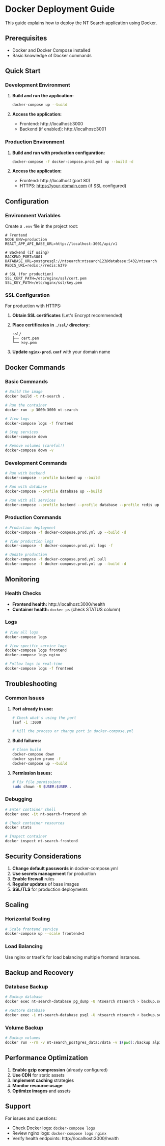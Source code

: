 # Docker Deployment Guide

This guide explains how to deploy the NT Search application using Docker.

## Prerequisites

- Docker and Docker Compose installed
- Basic knowledge of Docker commands

## Quick Start

### Development Environment

1. **Build and run the application:**
   ```bash
   docker-compose up --build
   ```

2. **Access the application:**
   - Frontend: http://localhost:3000
   - Backend (if enabled): http://localhost:3001

### Production Environment

1. **Build and run with production configuration:**
   ```bash
   docker-compose -f docker-compose.prod.yml up --build -d
   ```

2. **Access the application:**
   - Frontend: http://localhost (port 80)
   - HTTPS: https://your-domain.com (if SSL configured)

## Configuration

### Environment Variables

Create a `.env` file in the project root:

```env
# Frontend
NODE_ENV=production
REACT_APP_API_BASE_URL=http://localhost:3001/api/v1

# Backend (if using)
BACKEND_PORT=3001
DATABASE_URL=postgresql://ntsearch:ntsearch123@database:5432/ntsearch
REDIS_URL=redis://redis:6379

# SSL (for production)
SSL_CERT_PATH=/etc/nginx/ssl/cert.pem
SSL_KEY_PATH=/etc/nginx/ssl/key.pem
```

### SSL Configuration

For production with HTTPS:

1. **Obtain SSL certificates** (Let's Encrypt recommended)
2. **Place certificates in `./ssl/` directory:**
   ```
   ssl/
   ├── cert.pem
   └── key.pem
   ```

3. **Update `nginx-prod.conf`** with your domain name

## Docker Commands

### Basic Commands

```bash
# Build the image
docker build -t nt-search .

# Run the container
docker run -p 3000:3000 nt-search

# View logs
docker-compose logs -f frontend

# Stop services
docker-compose down

# Remove volumes (careful!)
docker-compose down -v
```

### Development Commands

```bash
# Run with backend
docker-compose --profile backend up --build

# Run with database
docker-compose --profile database up --build

# Run with all services
docker-compose --profile backend --profile database --profile redis up --build
```

### Production Commands

```bash
# Production deployment
docker-compose -f docker-compose.prod.yml up --build -d

# View production logs
docker-compose -f docker-compose.prod.yml logs -f

# Update production
docker-compose -f docker-compose.prod.yml pull
docker-compose -f docker-compose.prod.yml up --build -d
```

## Monitoring

### Health Checks

- **Frontend health:** http://localhost:3000/health
- **Container health:** `docker ps` (check STATUS column)

### Logs

```bash
# View all logs
docker-compose logs

# View specific service logs
docker-compose logs frontend
docker-compose logs nginx

# Follow logs in real-time
docker-compose logs -f frontend
```

## Troubleshooting

### Common Issues

1. **Port already in use:**
   ```bash
   # Check what's using the port
   lsof -i :3000
   
   # Kill the process or change port in docker-compose.yml
   ```

2. **Build failures:**
   ```bash
   # Clean build
   docker-compose down
   docker system prune -f
   docker-compose up --build
   ```

3. **Permission issues:**
   ```bash
   # Fix file permissions
   sudo chown -R $USER:$USER .
   ```

### Debugging

```bash
# Enter container shell
docker exec -it nt-search-frontend sh

# Check container resources
docker stats

# Inspect container
docker inspect nt-search-frontend
```

## Security Considerations

1. **Change default passwords** in docker-compose.yml
2. **Use secrets management** for production
3. **Enable firewall** rules
4. **Regular updates** of base images
5. **SSL/TLS** for production deployments

## Scaling

### Horizontal Scaling

```bash
# Scale frontend service
docker-compose up --scale frontend=3
```

### Load Balancing

Use nginx or traefik for load balancing multiple frontend instances.

## Backup and Recovery

### Database Backup

```bash
# Backup database
docker exec nt-search-database pg_dump -U ntsearch ntsearch > backup.sql

# Restore database
docker exec -i nt-search-database psql -U ntsearch ntsearch < backup.sql
```

### Volume Backup

```bash
# Backup volumes
docker run --rm -v nt-search_postgres_data:/data -v $(pwd):/backup alpine tar czf /backup/postgres_backup.tar.gz -C /data .
```

## Performance Optimization

1. **Enable gzip compression** (already configured)
2. **Use CDN** for static assets
3. **Implement caching** strategies
4. **Monitor resource usage**
5. **Optimize images** and assets

## Support

For issues and questions:
- Check Docker logs: `docker-compose logs`
- Review nginx logs: `docker-compose logs nginx`
- Verify health endpoints: http://localhost:3000/health
